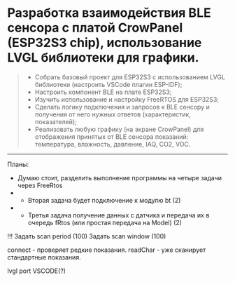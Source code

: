 # Разработка взаимодействия BLE сенсора с платой CrowPanel (ESP32S3 chip), использование LVGL библиотеки для графики.


> - Cобрать базовый проект для ESP32S3 с использованием LVGL библиотеки (настроить VSCode плагин ESP-IDF);
> - Настроить компонент BLE на плате ESP32S3;
> - Изучить использование и настройку FreeRTOS для ESP32S3;
> - Сделать логику подключения и запросов к BLE сенсору и получения от него нужных ответов (характеристик, показателей);
> - Реализовать любую графику (на экране CrowPanel) для отображения принятых от BLE сенсора показаний: температура, влажность, давление, IAQ, CO2, VOC.

---

Планы:
- Думаю стоит, разделить выполнение программы на четыре задачи через FreeRtos
- - Вторая задача будет подключение к модулю bt (2)
- - Третья задача получение данных с датчика и передача их в очередь fRtos (или простая передача на Model) (2)


!!!
Задать scan period (100)
Задать scan window (100)

connect - проверяет редкие показания. 
readChar - уже сканирует стандартные показания.

lvgl port VSCODE(?)

